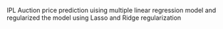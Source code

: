IPL Auction price prediction uising multiple linear regression model and regularized the model using Lasso and Ridge regularization
